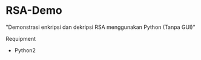 # RSA-Demo

"Demonstrasi enkripsi dan dekripsi RSA menggunakan Python (Tanpa GUI)"

Requipment
- Python2
